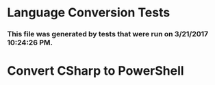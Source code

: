 # Language Conversion Tests
### This file was generated by tests that were run on 3/21/2017 10:24:26 PM.
# Convert CSharp to PowerShell
